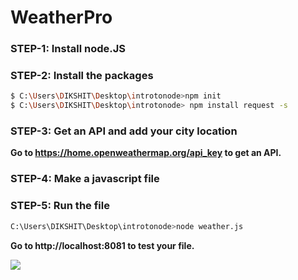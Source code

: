 # WeatherPro
### STEP-1: Install node.JS
### STEP-2: Install the packages
```sh
$ C:\Users\DIKSHIT\Desktop\introtonode>npm init
$ C:\Users\DIKSHIT\Desktop\introtonode> npm install request -s
```
### STEP-3: Get an API and add your city location
 **Go to https://home.openweathermap.org/api_key to get an API.**

### STEP-4: Make a javascript file
### STEP-5: Run the file
```sh
C:\Users\DIKSHIT\Desktop\introtonode>node weather.js
```
 **Go to http://localhost:8081 to test your file.**
  
[![](https://img.shields.io/badge/Made%20With%20❤️%20By-dikshitkapoor-red)](https://github.com/Dikshit-Kapoor)
